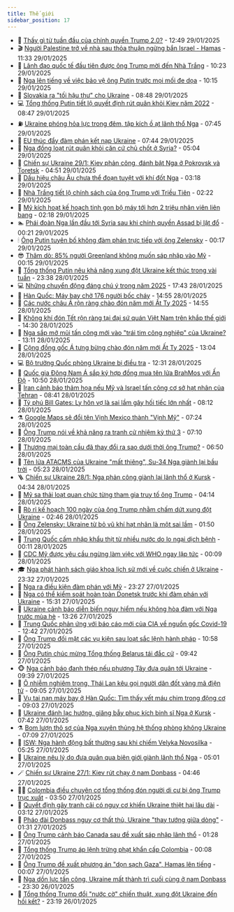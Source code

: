 ```yaml
---
title: Thế giới
sidebar_position: 17
---
```


<!-- dantri-the-gioi:START -->
- 🌋 [Thấy gì từ tuần đầu của chính quyền Trump 2.0?](https://dantri.com.vn/the-gioi/thay-gi-tu-tuan-dau-cua-chinh-quyen-trump-20-20250129194833066.htm) - 12:49 29/01/2025
- 🎬 [Người Palestine trở về nhà sau thỏa thuận ngừng bắn Israel - Hamas](https://dantri.com.vn/the-gioi/nguoi-palestine-tro-ve-nha-sau-thoa-thuan-ngung-ban-israel-hamas-20250129182326046.htm) - 11:33 29/01/2025
- 🧰 [Lãnh đạo quốc tế đầu tiên được ông Trump mời đến Nhà Trắng](https://dantri.com.vn/the-gioi/lanh-dao-quoc-te-dau-tien-duoc-ong-trump-moi-den-nha-trang-20250129171828023.htm) - 10:23 29/01/2025
- 🌋 [Nga lên tiếng về việc bảo vệ ông Putin trước mọi mối đe dọa](https://dantri.com.vn/the-gioi/nga-len-tieng-ve-viec-bao-ve-ong-putin-truoc-moi-moi-de-doa-20250129081738425.htm) - 10:15 29/01/2025
- 🗽 [Slovakia ra &quot;tối hậu thư&quot; cho Ukraine](https://dantri.com.vn/the-gioi/slovakia-ra-toi-hau-thu-cho-ukraine-20250129134647699.htm) - 08:48 29/01/2025
- 💻 [Tổng thống Putin tiết lộ quyết định rút quân khỏi Kiev năm 2022](https://dantri.com.vn/the-gioi/tong-thong-putin-tiet-lo-quyet-dinh-rut-quan-khoi-kiev-nam-2022-20250129152419659.htm) - 08:47 29/01/2025
- ⛽️ [Ukraine phóng hỏa lực trong đêm, tập kích ồ ạt lãnh thổ Nga](https://dantri.com.vn/the-gioi/ukraine-phong-hoa-luc-trong-dem-tap-kich-o-at-lanh-tho-nga-20250129075547728.htm) - 07:45 29/01/2025
- 🤩 [EU thúc đẩy đàm phán kết nạp Ukraine](https://dantri.com.vn/the-gioi/eu-thuc-day-dam-phan-ket-nap-ukraine-20250129130758341.htm) - 07:44 29/01/2025
- 🧐 [Nga đồng loạt rút quân khỏi căn cứ chủ chốt ở Syria?](https://dantri.com.vn/the-gioi/nga-dong-loat-rut-quan-khoi-can-cu-chu-chot-o-syria-20250129114539553.htm) - 05:04 29/01/2025
- 🎊 [Chiến sự Ukraine 29/1: Kiev phản công, đánh bật Nga ở Pokrovsk và Toretsk](https://dantri.com.vn/the-gioi/chien-su-ukraine-291-kiev-phan-cong-danh-bat-nga-o-pokrovsk-va-toretsk-20250129104516578.htm) - 04:51 29/01/2025
- 📝 [Dấu hiệu châu Âu chưa thể đoạn tuyệt với khí đốt Nga](https://dantri.com.vn/the-gioi/dau-hieu-chau-au-chua-the-doan-tuyet-voi-khi-dot-nga-20250129072635506.htm) - 03:18 29/01/2025
- 🤡 [Nhà Trắng tiết lộ chính sách của ông Trump với Triều Tiên](https://dantri.com.vn/the-gioi/nha-trang-tiet-lo-chinh-sach-cua-ong-trump-voi-trieu-tien-20250129073712354.htm) - 02:22 29/01/2025
- 🥷 [Mỹ kích hoạt kế hoạch tinh gọn bộ máy tới hơn 2 triệu nhân viên liên bang](https://dantri.com.vn/the-gioi/my-kich-hoat-ke-hoach-tinh-gon-bo-may-toi-hon-2-trieu-nhan-vien-lien-bang-20250129083134150.htm) - 02:18 29/01/2025
- 🏊 [Phái đoàn Nga lần đầu tới Syria sau khi chính quyền Assad bị lật đổ](https://dantri.com.vn/the-gioi/phai-doan-nga-lan-dau-toi-syria-sau-khi-chinh-quyen-assad-bi-lat-do-20250129071138946.htm) - 00:21 29/01/2025
- 🕯 [Ông Putin tuyên bố không đàm phán trực tiếp với ông Zelensky](https://dantri.com.vn/the-gioi/ong-putin-tuyen-bo-khong-dam-phan-truc-tiep-voi-ong-zelensky-20250129070247146.htm) - 00:17 29/01/2025
- 😎 [Thăm dò: 85% người Greenland không muốn sáp nhập vào Mỹ](https://dantri.com.vn/the-gioi/tham-do-85-nguoi-greenland-khong-muon-sap-nhap-vao-my-20250129065631220.htm) - 00:15 29/01/2025
- 🌈 [Tổng thống Putin nêu khả năng xung đột Ukraine kết thúc trong vài tuần](https://dantri.com.vn/the-gioi/tong-thong-putin-neu-kha-nang-xung-dot-ukraine-ket-thuc-trong-vai-tuan-20250129063723406.htm) - 23:38 28/01/2025
- 💻 [Những chuyển động đáng chú ý trong năm 2025](https://dantri.com.vn/the-gioi/nhung-chuyen-dong-dang-chu-y-trong-nam-2025-20250127091310891.htm) - 17:43 28/01/2025
- 🤖 [Hàn Quốc: Máy bay chở 176 người bốc cháy](https://dantri.com.vn/the-gioi/han-quoc-may-bay-cho-176-nguoi-boc-chay-20250128214703666.htm) - 14:55 28/01/2025
- 🦏 [Các nước châu Á rộn ràng chào đón năm mới Ất Tỵ 2025](https://dantri.com.vn/the-gioi/cac-nuoc-chau-a-ron-rang-chao-don-nam-moi-at-ty-2025-20250128215348801.htm) - 14:55 28/01/2025
- 🌁 [Không khí đón Tết rộn ràng tại đại sứ quán Việt Nam trên khắp thế giới](https://dantri.com.vn/the-gioi/khong-khi-don-tet-ron-rang-tai-dai-su-quan-viet-nam-tren-khap-the-gioi-20250128172951814.htm) - 14:30 28/01/2025
- 🐘 [Nga sắp mở mũi tấn công mới vào &quot;trái tim công nghiệp&quot; của Ukraine?](https://dantri.com.vn/the-gioi/nga-sap-mo-mui-tan-cong-moi-vao-trai-tim-cong-nghiep-cua-ukraine-20250128194923363.htm) - 13:11 28/01/2025
- 🥷 [Cộng đồng gốc Á tưng bừng chào đón năm mới Ất Tỵ 2025](https://dantri.com.vn/the-gioi/cong-dong-goc-a-tung-bung-chao-don-nam-moi-at-ty-2025-20250128183022738.htm) - 13:04 28/01/2025
- 💻 [Bộ trưởng Quốc phòng Ukraine bị điều tra](https://dantri.com.vn/the-gioi/bo-truong-quoc-phong-ukraine-bi-dieu-tra-20250128192254933.htm) - 12:31 28/01/2025
- 🎡 [Quốc gia Đông Nam Á sắp ký hợp đồng mua tên lửa BrahMos với Ấn Độ](https://dantri.com.vn/the-gioi/quoc-gia-dong-nam-a-sap-ky-hop-dong-mua-ten-lua-brahmos-voi-an-do-20250128160702412.htm) - 10:50 28/01/2025
- 🧰 [Iran cảnh báo thảm họa nếu Mỹ và Israel tấn công cơ sở hạt nhân của Tehran](https://dantri.com.vn/the-gioi/iran-canh-bao-tham-hoa-neu-my-va-israel-tan-cong-co-so-hat-nhan-cua-tehran-20250128145739721.htm) - 08:41 28/01/2025
- 🥸 [Tỷ phú Bill Gates: Ly hôn vợ là sai lầm gây hối tiếc lớn nhất](https://dantri.com.vn/the-gioi/ty-phu-bill-gates-ly-hon-vo-la-sai-lam-gay-hoi-tiec-lon-nhat-20250128145337939.htm) - 08:12 28/01/2025
- ⚗️ [Google Maps sẽ đổi tên Vịnh Mexico thành &quot;Vịnh Mỹ&quot;](https://dantri.com.vn/the-gioi/google-maps-se-doi-ten-vinh-mexico-thanh-vinh-my-20250128141954261.htm) - 07:24 28/01/2025
- 🌮 [Ông Trump nói về khả năng ra tranh cử nhiệm kỳ thứ 3](https://dantri.com.vn/the-gioi/ong-trump-noi-ve-kha-nang-ra-tranh-cu-nhiem-ky-thu-3-20250128140340792.htm) - 07:10 28/01/2025
- 🎃 [Thương mại toàn cầu đã thay đổi ra sao dưới thời ông Trump?](https://dantri.com.vn/the-gioi/thuong-mai-toan-cau-da-thay-doi-ra-sao-duoi-thoi-ong-trump-20250128134348345.htm) - 06:50 28/01/2025
- 💫 [Tên lửa ATACMS của Ukraine &quot;mất thiêng&quot;, Su-34 Nga giành lại bầu trời](https://dantri.com.vn/the-gioi/ten-lua-atacms-cua-ukraine-mat-thieng-su-34-nga-gianh-lai-bau-troi-20250128122211873.htm) - 05:23 28/01/2025
- 🪜 [Chiến sự Ukraine 28/1: Nga phản công giành lại lãnh thổ ở Kursk](https://dantri.com.vn/the-gioi/chien-su-ukraine-281-nga-phan-cong-gianh-lai-lanh-tho-o-kursk-20250128113324410.htm) - 04:34 28/01/2025
- 🌋 [Mỹ sa thải loạt quan chức từng tham gia truy tố ông Trump](https://dantri.com.vn/the-gioi/my-sa-thai-loat-quan-chuc-tung-tham-gia-truy-to-ong-trump-20250128104344922.htm) - 04:14 28/01/2025
- 🦏 [Rò rỉ kế hoạch 100 ngày của ông Trump nhằm chấm dứt xung đột Ukraine](https://dantri.com.vn/the-gioi/ro-ri-ke-hoach-100-ngay-cua-ong-trump-nham-cham-dut-xung-dot-ukraine-20250128092141342.htm) - 02:46 28/01/2025
- 👀 [Ông Zelensky: Ukraine từ bỏ vũ khí hạt nhân là một sai lầm](https://dantri.com.vn/the-gioi/ong-zelensky-ukraine-tu-bo-vu-khi-hat-nhan-la-mot-sai-lam-20250128083908113.htm) - 01:50 28/01/2025
- 🧰 [Trung Quốc cấm nhập khẩu thịt từ nhiều nước do lo ngại dịch bệnh](https://dantri.com.vn/the-gioi/trung-quoc-cam-nhap-khau-thit-tu-nhieu-nuoc-do-lo-ngai-dich-benh-20250128070448394.htm) - 00:11 28/01/2025
- 🚀 [CDC Mỹ được yêu cầu ngừng làm việc với WHO ngay lập tức](https://dantri.com.vn/the-gioi/cdc-my-duoc-yeu-cau-ngung-lam-viec-voi-who-ngay-lap-tuc-20250128065939041.htm) - 00:09 28/01/2025
- 🎓 [Nga phát hành sách giáo khoa lịch sử mới về cuộc chiến ở Ukraine](https://dantri.com.vn/the-gioi/nga-phat-hanh-sach-giao-khoa-lich-su-moi-ve-cuoc-chien-o-ukraine-20250128062635908.htm) - 23:32 27/01/2025
- 🥸 [Nga ra điều kiện đàm phán với Mỹ](https://dantri.com.vn/the-gioi/nga-ra-dieu-kien-dam-phan-voi-my-20250128061406923.htm) - 23:27 27/01/2025
- 🦅 [Nga có thể kiểm soát hoàn toàn Donetsk trước khi đàm phán với Ukraine](https://dantri.com.vn/the-gioi/nga-co-the-kiem-soat-hoan-toan-donetsk-truoc-khi-dam-phan-voi-ukraine-20250127220548363.htm) - 15:31 27/01/2025
- 🤭 [Ukraine cảnh báo diễn biến nguy hiểm nếu không hòa đàm với Nga trước mùa hè](https://dantri.com.vn/the-gioi/ukraine-canh-bao-dien-bien-nguy-hiem-neu-khong-hoa-dam-voi-nga-truoc-mua-he-20250127202204283.htm) - 13:26 27/01/2025
- 🤖 [Trung Quốc phản ứng với báo cáo mới của CIA về nguồn gốc Covid-19](https://dantri.com.vn/the-gioi/trung-quoc-phan-ung-voi-bao-cao-moi-cua-cia-ve-nguon-goc-covid-19-20250127190251107.htm) - 12:42 27/01/2025
- 🐲 [Ông Trump đối mặt các vụ kiện sau loạt sắc lệnh hành pháp](https://dantri.com.vn/the-gioi/ong-trump-doi-mat-cac-vu-kien-sau-loat-sac-lenh-hanh-phap-20250127175701445.htm) - 10:58 27/01/2025
- 🫣 [Ông Putin chúc mừng Tổng thống Belarus tái đắc cử](https://dantri.com.vn/the-gioi/ong-putin-chuc-mung-tong-thong-belarus-tai-dac-cu-20250127163152452.htm) - 09:42 27/01/2025
- 🐵 [Nga cảnh báo đanh thép nếu phương Tây đưa quân tới Ukraine](https://dantri.com.vn/the-gioi/nga-canh-bao-danh-thep-neu-phuong-tay-dua-quan-toi-ukraine-20250127154711963.htm) - 09:39 27/01/2025
- 🫶 [Ô nhiễm nghiêm trọng, Thái Lan kêu gọi người dân đốt vàng mã điện tử](https://dantri.com.vn/the-gioi/o-nhiem-nghiem-trong-thai-lan-keu-goi-nguoi-dan-dot-vang-ma-dien-tu-20250127143810565.htm) - 09:05 27/01/2025
- 💃 [Vụ tai nạn máy bay ở Hàn Quốc: Tìm thấy vết máu chim trong động cơ](https://dantri.com.vn/the-gioi/vu-tai-nan-may-bay-o-han-quoc-tim-thay-vet-mau-chim-trong-dong-co-20250127154334236.htm) - 09:03 27/01/2025
- 💫 [Ukraine đánh lạc hướng, giăng bẫy phục kích binh sĩ Nga ở Kursk](https://dantri.com.vn/the-gioi/ukraine-danh-lac-huong-giang-bay-phuc-kich-binh-si-nga-o-kursk-20250127142850858.htm) - 07:42 27/01/2025
- ⚗️ [Bom lượn thô sơ của Nga xuyên thủng hệ thống phòng không Ukraine](https://dantri.com.vn/the-gioi/bom-luon-tho-so-cua-nga-xuyen-thung-he-thong-phong-khong-ukraine-20250122155931587.htm) - 07:09 27/01/2025
- 🥷 [ISW: Nga hành động bất thường sau khi chiếm Velyka Novosilka](https://dantri.com.vn/the-gioi/isw-nga-hanh-dong-bat-thuong-sau-khi-chiem-velyka-novosilka-20250127120915791.htm) - 05:25 27/01/2025
- 🥸 [Ukraine nêu lý do đưa quân qua biên giới giành lãnh thổ Nga](https://dantri.com.vn/the-gioi/ukraine-neu-ly-do-dua-quan-qua-bien-gioi-gianh-lanh-tho-nga-20250127114333398.htm) - 05:01 27/01/2025
- 🪄 [Chiến sự Ukraine 27/1: Kiev rút chạy ở nam Donbass](https://dantri.com.vn/the-gioi/chien-su-ukraine-271-kiev-rut-chay-o-nam-donbass-20250127113212049.htm) - 04:46 27/01/2025
- 🧑‍💻 [Colombia điều chuyên cơ tổng thống đón người di cư bị ông Trump trục xuất](https://dantri.com.vn/the-gioi/colombia-dieu-chuyen-co-tong-thong-don-nguoi-di-cu-bi-ong-trump-truc-xuat-20250127104403641.htm) - 03:50 27/01/2025
- 🤭 [Quyết định gây tranh cãi có nguy cơ khiến Ukraine thiệt hại lâu dài](https://dantri.com.vn/the-gioi/quyet-dinh-gay-tranh-cai-co-nguy-co-khien-ukraine-thiet-hai-lau-dai-20250127100239077.htm) - 03:12 27/01/2025
- 🗽 [Pháo đài Donbass nguy cơ thất thủ, Ukraine &quot;thay tướng giữa dòng&quot;](https://dantri.com.vn/the-gioi/phao-dai-donbass-nguy-co-that-thu-ukraine-thay-tuong-giua-dong-20250127080457466.htm) - 01:31 27/01/2025
- 🤖 [Ông Trump cảnh báo Canada sau đề xuất sáp nhập lãnh thổ](https://dantri.com.vn/the-gioi/ong-trump-canh-bao-canada-sau-de-xuat-sap-nhap-lanh-tho-20250127073004558.htm) - 01:28 27/01/2025
- 🌈 [Tổng thống Trump áp lệnh trừng phạt khẩn cấp Colombia](https://dantri.com.vn/the-gioi/tong-thong-trump-ap-lenh-trung-phat-khan-cap-colombia-20250127065039916.htm) - 00:08 27/01/2025
- 🤩 [Ông Trump đề xuất phương án &quot;dọn sạch Gaza&quot;, Hamas lên tiếng](https://dantri.com.vn/the-gioi/ong-trump-de-xuat-phuong-an-don-sach-gaza-hamas-len-tieng-20250127064707636.htm) - 00:07 27/01/2025
- 🤗 [Nga dồn lực tấn công, Ukraine mất thành trì cuối cùng ở nam Donbass](https://dantri.com.vn/the-gioi/nga-don-luc-tan-cong-ukraine-mat-thanh-tri-cuoi-cung-o-nam-donbass-20250127062442321.htm) - 23:30 26/01/2025
- 🙉 [Tổng thống Trump đổi &quot;nước cờ&quot; chiến thuật, xung đột Ukraine đến hồi kết?](https://dantri.com.vn/the-gioi/tong-thong-trump-doi-nuoc-co-chien-thuat-xung-dot-ukraine-den-hoi-ket-20250124175236181.htm) - 23:19 26/01/2025<!-- dantri-the-gioi:END -->
